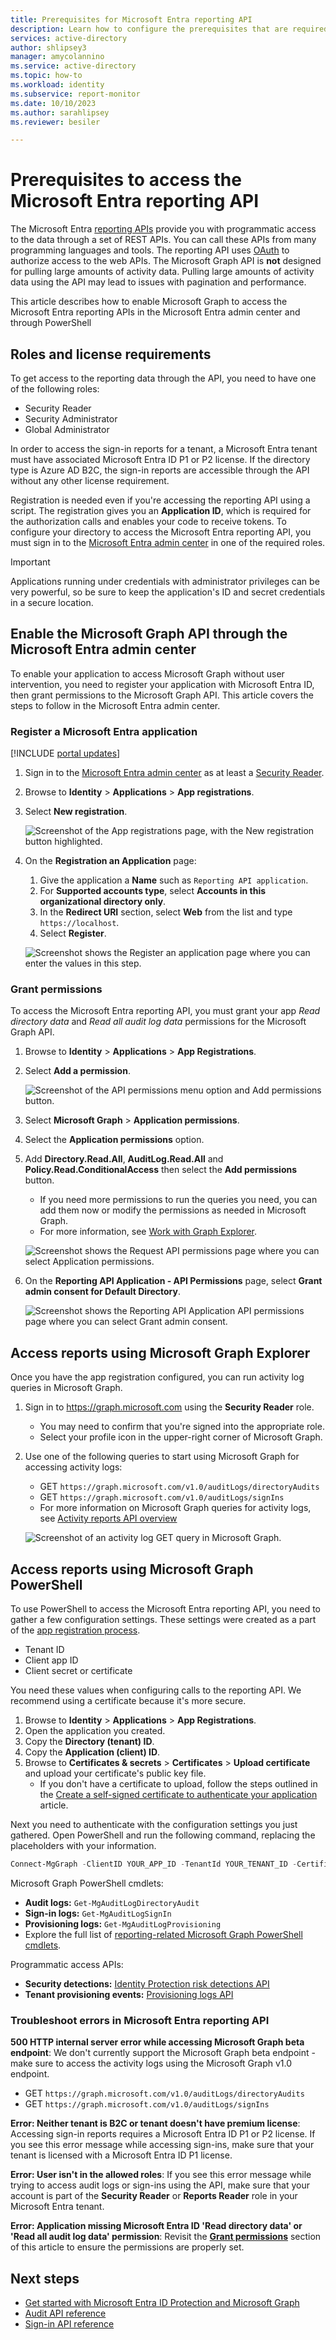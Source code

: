 ```yaml
---
title: Prerequisites for Microsoft Entra reporting API
description: Learn how to configure the prerequisites that are required to access the Microsoft Graph reporting API.
services: active-directory
author: shlipsey3
manager: amycolannino
ms.service: active-directory
ms.topic: how-to
ms.workload: identity
ms.subservice: report-monitor
ms.date: 10/10/2023
ms.author: sarahlipsey
ms.reviewer: besiler

---
```

# Prerequisites to access the Microsoft Entra reporting API

The Microsoft Entra [reporting APIs](/graph/api/resources/azure-ad-auditlog-overview) provide you with programmatic access to the data through a set of REST APIs. You can call these APIs from many programming languages and tools. The reporting API uses [OAuth](../../api-management/api-management-howto-protect-backend-with-aad.md) to authorize access to the web APIs. The Microsoft Graph API is **not** designed for pulling large amounts of activity data. Pulling large amounts of activity data using the API may lead to issues with pagination and performance.

This article describes how to enable Microsoft Graph to access the Microsoft Entra reporting APIs in the Microsoft Entra admin center and through PowerShell

## Roles and license requirements

To get access to the reporting data through the API, you need to have one of the following roles:

- Security Reader
- Security Administrator
- Global Administrator

In order to access the sign-in reports for a tenant, a Microsoft Entra tenant must have associated Microsoft Entra ID P1 or P2 license. If the directory type is Azure AD B2C, the sign-in reports are accessible through the API without any other license requirement. 

Registration is needed even if you're accessing the reporting API using a script. The registration gives you an **Application ID**, which is required for the authorization calls and enables your code to receive tokens. To configure your directory to access the Microsoft Entra reporting API, you must sign in to the [Microsoft Entra admin center](https://entra.microsoft.com/) in one of the required roles.

> [!IMPORTANT]
> Applications running under credentials with administrator privileges can be very powerful, so be sure to keep the application's ID and secret credentials in a secure location.
> 
## Enable the Microsoft Graph API through the Microsoft Entra admin center

To enable your application to access Microsoft Graph without user intervention, you need to register your application with Microsoft Entra ID, then grant permissions to the Microsoft Graph API. This article covers the steps to follow in the Microsoft Entra admin center. 

<a name='register-an-azure-ad-application'></a>

### Register a Microsoft Entra application

[!INCLUDE [portal updates](~/articles/active-directory/includes/portal-update.md)]

1. Sign in to the [Microsoft Entra admin center](https://entra.microsoft.com) as at least a [Security Reader](../roles/permissions-reference.md#security-reader).
1. Browse to **Identity** > **Applications** > **App registrations**.

1. Select **New registration**.

    ![Screenshot of the App registrations page, with the New registration button highlighted.](./media/howto-configure-prerequisites-for-reporting-api/new-app-registration.png)

1. On the **Registration an Application** page:
    1. Give the application a **Name** such as `Reporting API application`.
    1. For **Supported accounts type**, select **Accounts in this organizational directory only**.
    1. In the **Redirect URI** section, select **Web** from the list and type `https://localhost`.
    1. Select **Register**.

    ![Screenshot shows the Register an application page where you can enter the values in this step.](./media/howto-configure-prerequisites-for-reporting-api/04.png)

### Grant permissions 

To access the Microsoft Entra reporting API, you must grant your app *Read directory data* and *Read all audit log data* permissions for the Microsoft Graph API.

1. Browse to **Identity** > **Applications** > **App Registrations**.
1. Select **Add a permission**.

    ![Screenshot of the API permissions menu option and Add permissions button.](./media/howto-configure-prerequisites-for-reporting-api/api-permissions-new-permission.png)

1. Select **Microsoft Graph** > **Application permissions**.
1. Select the **Application permissions** option.
1. Add **Directory.Read.All**, **AuditLog.Read.All** and **Policy.Read.ConditionalAccess** then select the **Add permissions** button.
    - If you need more permissions to run the queries you need, you can add them now or modify the permissions as needed in Microsoft Graph.
    - For more information, see [Work with Graph Explorer](/graph/graph-explorer/graph-explorer-features).

    ![Screenshot shows the Request API permissions page where you can select Application permissions.](./media/howto-configure-prerequisites-for-reporting-api/directory-read-all.png)

1. On the **Reporting API Application - API Permissions** page, select **Grant admin consent for Default Directory**.

    ![Screenshot shows the Reporting API Application API permissions page where you can select Grant admin consent.](./media/howto-configure-prerequisites-for-reporting-api/api-permissions-grant-consent.png)

## Access reports using Microsoft Graph Explorer

Once you have the app registration configured, you can run activity log queries in Microsoft Graph.

1. Sign in to https://graph.microsoft.com using the **Security Reader** role.
    - You may need to confirm that you're signed into the appropriate role.
    - Select your profile icon in the upper-right corner of Microsoft Graph.
1. Use one of the following queries to start using Microsoft Graph for accessing activity logs:
    - GET `https://graph.microsoft.com/v1.0/auditLogs/directoryAudits`
    - GET `https://graph.microsoft.com/v1.0/auditLogs/signIns`
    - For more information on Microsoft Graph queries for activity logs, see [Activity reports API overview](/graph/api/resources/azure-ad-auditlog-overview)

    ![Screenshot of an activity log GET query in Microsoft Graph.](./media/howto-configure-prerequisites-for-reporting-api/graph-sample-get-query.png)

## Access reports using Microsoft Graph PowerShell

To use PowerShell to access the Microsoft Entra reporting API, you need to gather a few configuration settings. These settings were created as a part of the [app registration process](#register-an-azure-ad-application).

- Tenant ID
- Client app ID
- Client secret or certificate

You need these values when configuring calls to the reporting API. We recommend using a certificate because it's more secure.

1. Browse to **Identity** > **Applications** > **App Registrations**.
1. Open the application you created.
1. Copy the **Directory (tenant) ID**.
1. Copy the **Application (client) ID**.
1. Browse to **Certificates & secrets** > **Certificates** > **Upload certificate** and upload your certificate's public key file.
    - If you don't have a certificate to upload, follow the steps outlined in the [Create a self-signed certificate to authenticate your application](../develop/howto-create-self-signed-certificate.md) article. 

Next you need to authenticate with the configuration settings you just gathered. Open PowerShell and run the following command, replacing the placeholders with your information.

```powershell
Connect-MgGraph -ClientID YOUR_APP_ID -TenantId YOUR_TENANT_ID -CertificateName YOUR_CERT_SUBJECT ## Or -CertificateThumbprint instead of -CertificateName
```

Microsoft Graph PowerShell cmdlets:

- **Audit logs:** `Get-MgAuditLogDirectoryAudit`
- **Sign-in logs:** `Get-MgAuditLogSignIn`
- **Provisioning logs:** `Get-MgAuditLogProvisioning`
- Explore the full list of [reporting-related Microsoft Graph PowerShell cmdlets](/powershell/module/microsoft.graph.reports).

Programmatic access APIs:
- **Security detections:** [Identity Protection risk detections API](/graph/api/resources/identityprotection-root)
- **Tenant provisioning events:** [Provisioning logs API](/graph/api/resources/provisioningobjectsummary)

<a name='troubleshoot-errors-in-azure-active-directory-reporting-api'></a>

### Troubleshoot errors in Microsoft Entra reporting API

**500 HTTP internal server error while accessing Microsoft Graph beta endpoint**: We don't currently support the Microsoft Graph beta endpoint - make sure to access the activity logs using the Microsoft Graph v1.0 endpoint.
- GET `https://graph.microsoft.com/v1.0/auditLogs/directoryAudits`
- GET `https://graph.microsoft.com/v1.0/auditLogs/signIns`

**Error: Neither tenant is B2C or tenant doesn't have premium license**: Accessing sign-in reports requires a Microsoft Entra ID P1 or P2 license. If you see this error message while accessing sign-ins, make sure that your tenant is licensed with a Microsoft Entra ID P1 license.

**Error: User isn't in the allowed roles**: If you see this error message while trying to access audit logs or sign-ins using the API, make sure that your account is part of the **Security Reader** or **Reports Reader** role in your Microsoft Entra tenant. 

**Error: Application missing Microsoft Entra ID 'Read directory data' or 'Read all audit log data' permission**: Revisit the **[Grant permissions](#grant-permissions)** section of this article to ensure the permissions are properly set.

## Next steps

* [Get started with Microsoft Entra ID Protection and Microsoft Graph](../identity-protection/howto-identity-protection-graph-api.md)
* [Audit API reference](/graph/api/resources/directoryaudit) 
* [Sign-in API reference](/graph/api/resources/signin)
